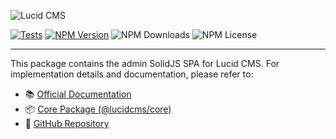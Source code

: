 ![Lucid CMS](https://github.com/ProtoDigitalUK/lucid_cms/blob/master/banner.png?raw=true)

[![Tests](https://github.com/ProtoDigitalUK/lucid_cms/actions/workflows/tests.yml/badge.svg)](https://github.com/ProtoDigitalUK/lucid_cms/actions/workflows/tests.yml)
[![NPM Version](https://img.shields.io/npm/v/@lucidcms/core/latest.svg)](https://www.npmjs.com/package/@lucidcms/core)
![NPM Downloads](https://img.shields.io/npm/dw/@lucidcms/core)
![NPM License](https://img.shields.io/npm/l/@lucidcms/core)

---

This package contains the admin SolidJS SPA for Lucid CMS. For implementation details and documentation, please refer to:

- 📚 [Official Documentation](https://lucidcms.io)
- 📦 [Core Package (@lucidcms/core)](https://www.npmjs.com/package/@lucidcms/core)
- 🌟 [GitHub Repository](https://github.com/ProtoDigitalUK/lucid_cms)